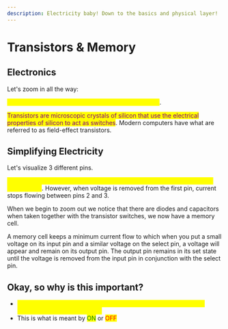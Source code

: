 ```yaml
---
description: Electricity baby! Down to the basics and physical layer!
---
```


# Transistors & Memory

## Electronics

Let's zoom in all the way:

<mark style="color:yellow;">Computers are simply made out of transistor switches</mark>.

<mark style="color:purple;">Transistors are microscopic crystals of silicon that use the electrical properties of silicon to act as switches</mark>. Modern computers have what are referred to as field-effect transistors.

## Simplifying Electricity

Let's visualize 3 different pins.&#x20;

<mark style="color:yellow;">When an electrical voltage is applied to pin 1, current then flows between pins 2 and 3</mark>. However, when voltage is removed from the first pin, current stops flowing between pins 2 and 3.

When we begin to zoom out we notice that there are diodes and capacitors when taken together with the transistor switches, we now have a memory cell.&#x20;

A memory cell keeps a minimum current flow to which when you put a small voltage on its input pin and a similar voltage on the select pin, a voltage will appear and remain on its output pin. The output pin remains in its set state until the voltage is removed from the input pin in conjunction with the select pin.

## Okay, so why is this important?

* <mark style="color:yellow;">The presence of voltage indicates a 1 in binary and the absence of voltage indicates a 0 in binary</mark>
* This is what is meant by <mark style="color:green;">ON</mark> or <mark style="color:red;">OFF</mark>
